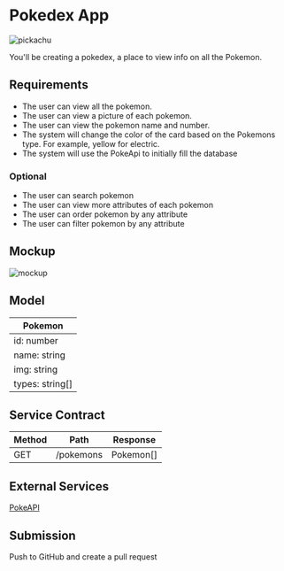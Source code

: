 # Pokedex App

![pickachu](https://media.giphy.com/media/xuXzcHMkuwvf2/giphy.gif)

You'll be creating a pokedex, a place to view info on all the Pokemon.

## Requirements
* The user can view all the pokemon. 
* The user can view a picture of each pokemon.
* The user can view the pokemon name and number.
* The system will change the color of the card based on the Pokemons type. For example, yellow for electric.
* The system will use the PokeApi to initially fill the database

### Optional
* The user can search pokemon
* The user can view more attributes of each pokemon 
* The user can order pokemon by any attribute
* The user can filter pokemon by any attribute

## Mockup
![mockup](imgs/mockup.png)

## Model
|Pokemon|
| - |
| id: number |
| name: string |
| img: string |
| types: string[] |

## Service Contract
|Method|Path|Response
|-|-|-|
| GET | /pokemons | Pokemon[] |

## External Services
[PokeAPI](https://pokeapi.co/)

## Submission
Push to GitHub and create a pull request

